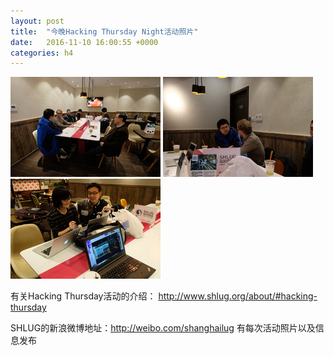 ```yaml
---
layout: post
title:  "今晚Hacking Thursday Night活动照片"
date:   2016-11-10 16:00:55 +0000
categories: h4
---
```


[<img src='https://raw.githubusercontent.com/shanghailug/res2016/master/gb10.h4/gb10_2021_5800+08.240x160.jpg'>](https://raw.githubusercontent.com/shanghailug/res2016/master/gb10.h4/gb10_2021_5800+08.JPG)
[<img src='https://raw.githubusercontent.com/shanghailug/res2016/master/gb10.h4/gb10_2037_5600+08.240x160.jpg'>](https://raw.githubusercontent.com/shanghailug/res2016/master/gb10.h4/gb10_2037_5600+08.JPG)
[<img src='https://raw.githubusercontent.com/shanghailug/res2016/master/gb10.h4/gb10_2102_2900+08.240x160.jpg'>](https://raw.githubusercontent.com/shanghailug/res2016/master/gb10.h4/gb10_2102_2900+08.JPG)

有关Hacking Thursday活动的介绍：
http://www.shlug.org/about/#hacking-thursday

SHLUG的新浪微博地址：http://weibo.com/shanghailug 有每次活动照片以及信息发布


